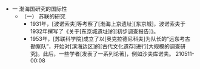 - 一 渤海国研究的国际性
    - （一） 苏联的研究
        - 1931年，[波诺索夫]等考察了[渤海上京遗址][东京城]，波诺索夫于1932年撰写了《关于[东京城遗址]的[初步调查报告]》。
        - 1953年，[苏联科学院]成立了以[奥克拉德尼科夫]为队长的“远东考古勘察队”，开始对[滨海边区]的[古代文化遗存]进行[大规模的调查研究]。此后，一些学者[发表了一系列论著]，例如沙夫库诺夫。
210511-00:08
